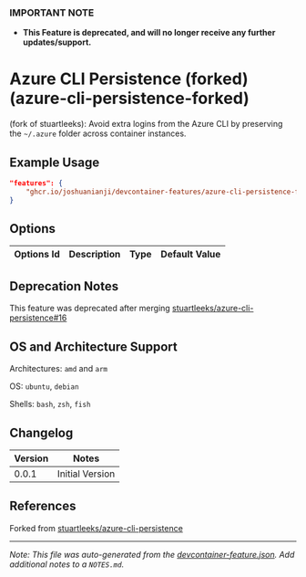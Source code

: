 ### **IMPORTANT NOTE**
- **This Feature is deprecated, and will no longer receive any further updates/support.**

# Azure CLI Persistence (forked) (azure-cli-persistence-forked)

(fork of stuartleeks): Avoid extra logins from the Azure CLI by preserving the `~/.azure` folder across container instances.

## Example Usage

```json
"features": {
    "ghcr.io/joshuanianji/devcontainer-features/azure-cli-persistence-forked:0": {}
}
```

## Options

| Options Id | Description | Type | Default Value |
|-----|-----|-----|-----|


## Deprecation Notes

This feature was deprecated after merging [stuartleeks/azure-cli-persistence#16](https://github.com/stuartleeks/dev-container-features/pull/16)

## OS and Architecture Support

Architectures: `amd` and `arm`

OS: `ubuntu`, `debian`

Shells: `bash`, `zsh`, `fish`

## Changelog

| Version | Notes           |
| ------- | --------------- |
| 0.0.1   | Initial Version |

## References

Forked from [stuartleeks/azure-cli-persistence](https://github.com/stuartleeks/dev-container-features/tree/main/src/azure-cli-persistence)


---

_Note: This file was auto-generated from the [devcontainer-feature.json](https://github.com/joshuanianji/devcontainer-features/blob/main/src/azure-cli-persistence-forked/devcontainer-feature.json).  Add additional notes to a `NOTES.md`._
